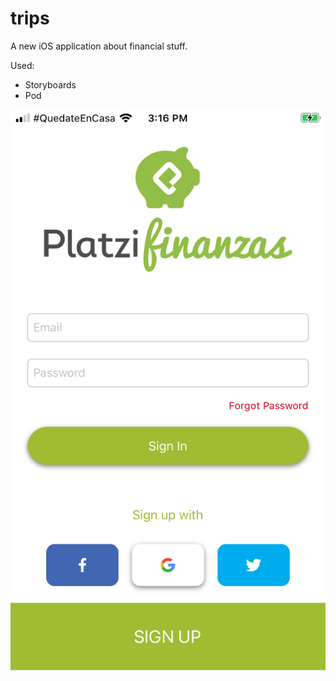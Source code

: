 # trips

A new iOS application about financial stuff.

Used:

- Storyboards
- Pod

![Image of trips](./readme/screen.jpeg)
